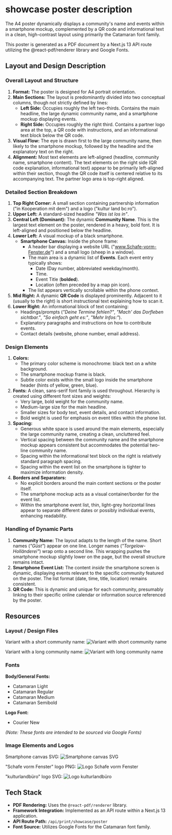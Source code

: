 # showcase poster description

The A4 poster dynamically displays a community's name and events within a smartphone mockup, complemented by a QR code and informational text in a clean, high-contrast layout using primarily the Catamaran font family.

This poster is generated as a PDF document by a Next.js 13 API route utilizing the @react-pdf/renderer library and Google Fonts.

## Layout and Design Description

### Overall Layout and Structure

1.  **Format:** The poster is designed for A4 portrait orientation.
2.  **Main Sections:** The layout is predominantly divided into two conceptual columns, though not strictly defined by lines:
    * **Left Side:** Occupies roughly the left two-thirds. Contains the main headline, the large dynamic community name, and a smartphone mockup displaying events.
    * **Right Side:** Occupies roughly the right third. Contains a partner logo area at the top, a QR code with instructions, and an informational text block below the QR code.
3.  **Visual Flow:** The eye is drawn first to the large community name, then likely to the smartphone mockup, followed by the headline and the explanatory text on the right.
4.  **Alignment:** Most text elements are left-aligned (headline, community name, smartphone content). The text elements on the right side (QR code explanation, informational text) appear to be primarily left-aligned within their section, though the QR code itself is centered relative to its accompanying text. The partner logo area is top-right aligned.

### Detailed Section Breakdown

1.  **Top Right Corner:** A small section containing partnership information ("in Kooperation mit dem") and a logo ("kultur land bc:ro").
2.  **Upper Left:** A standard-sized headline *"Was ist los in"*.
3.  **Central Left (Dominant):** The dynamic **Community Name**. This is the largest text element on the poster, rendered in a heavy, bold font. It is left-aligned and positioned below the headline.
4.  **Lower Left:** A visual mockup of a black smartphone.
    * **Smartphone Canvas:** Inside the phone frame:
        * A header bar displaying a website URL ("www.Schafe-vorm-Fenster.de") and a small logo (sheep in a window).
        * The main area is a dynamic list of **Events**. Each event entry typically shows:
            * Date (Day number, abbreviated weekday/month).
            * Time.
            * Event Title (**bolded**).
            * Location (often preceded by a map pin icon).
        * The list appears vertically scrollable within the phone context.
5.  **Mid Right:** A dynamic **QR Code** is displayed prominently. Adjacent to it (usually to the right) is short instructional text explaining how to scan it.
6.  **Lower Right:** An informational block of text containing:
    * Headings/prompts (*"Deine Termine fehlen?"*, *"Mach' das Dorfleben sichtbar."*, *"So einfach geht es:"*, *"Mehr Infos:"*).
    * Explanatory paragraphs and instructions on how to contribute events.
    * Contact details (website, phone number, email address).

### Design Elements

1.  **Colors:**
    * The primary color scheme is monochrome: black text on a white background.
    * The smartphone mockup frame is black.
    * Subtle color exists within the small logo inside the smartphone header (hints of yellow, green, blue).
2.  **Fonts:** A clean, sans-serif font family is used throughout. Hierarchy is created using different font sizes and weights:
    * Very large, bold weight for the community name.
    * Medium-large size for the main headline.
    * Smaller sizes for body text, event details, and contact information.
    * Bold weight is used for emphasis on event titles within the phone list.
3.  **Spacing:**
    * Generous white space is used around the main elements, especially the large community name, creating a clean, uncluttered feel.
    * Vertical spacing between the community name and the smartphone mockup appears consistent but accommodates the potential two-line community name.
    * Spacing within the informational text block on the right is relatively standard paragraph spacing.
    * Spacing within the event list on the smartphone is tighter to maximize information density.
4.  **Borders and Separators:**
    * No explicit borders around the main content sections or the poster itself.
    * The smartphone mockup acts as a visual container/border for the event list.
    * Within the smartphone event list, thin, light-grey horizontal lines appear to separate different dates or possibly individual events, enhancing readability.

### Handling of Dynamic Parts

1.  **Community Name:** The layout adapts to the length of the name. Short names (*"Güst"*) appear on one line. Longer names (*"Torgelow-Holländerei"*) wrap onto a second line. This wrapping pushes the smartphone mockup slightly lower on the page, but the overall structure remains intact.
2.  **Smartphone Event List:** The content *inside* the smartphone screen is dynamic, displaying events relevant to the specific community featured on the poster. The list format (date, time, title, location) remains consistent.
3.  **QR Code:** This is dynamic and unique for each community, presumably linking to their specific online calendar or information source referenced by the poster.





## Resources

### Layout / Design Files

Variant with a short community name:
![Variant with short community name](<A4 Poster - kurzer Ortsname.jpg>)

Variant with a long community name:
![Variant with long community name](<A4 Poster - langer Ortsname.jpg>)

### Fonts

**Body/General Fonts:**

* Catamaran Light
* Catamaran Regular
* Catamaran Medium
* Catamaran Semibold

**Logo Font:**

* Courier New

*(Note: These fonts are intended to be sourced via Google Fonts)*

### Image Elements and Logos

Smartphone canvas SVG:
![Smartphone canvas SVG](smartphone-canvas.svg)

"Schafe vorm Fenster" logo PNG:
![Logo Schafe vorm Fenster](public/Schafe-vorm-Fenster-UG_Logo.png)

"kulturlandbüro" logo SVG:
![Logo kulturlandbüro](logo-kulturlandbüro.svg)

## Tech Stack

* **PDF Rendering:** Uses the `@react-pdf/renderer` library.
* **Framework Integration:** Implemented as an API route within a Next.js 13 application.
* **API Route Path:** `/api/print/showcase/poster`
* **Font Source:** Utilizes Google Fonts for the Catamaran font family.
